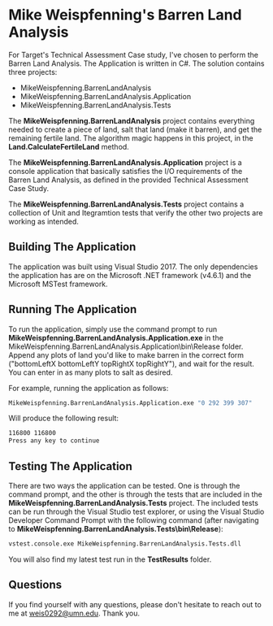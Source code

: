 # Mike Weispfenning's Barren Land Analysis

For Target's Technical Assessment Case study, I've chosen to perform the Barren Land Analysis.
The Application is written in C#.  The solution contains three projects:
  - MikeWeispfenning.BarrenLandAnalysis
  - MikeWeispfenning.BarrenLandAnalysis.Application
  - MikeWeispfenning.BarrenLandAnalysis.Tests

The **MikeWeispfenning.BarrenLandAnalysis** project contains everything needed to create a piece of land, salt that land (make it barren), and get the remaining fertile land.  The algorithm magic happens in this project, in the **Land.CalculateFertileLand** method.

The **MikeWeispfenning.BarrenLandAnalysis.Application** project is a console application that basically satisfies the I/O requirements of the Barren Land Analysis, as defined in the provided Technical Assessment Case Study.

The **MikeWeispfenning.BarrenLandAnalysis.Tests** project contains a collection of Unit and Itegramtion tests that verify the other two projects are working as intended.

## Building The Application

The application was built using Visual Studio 2017.  The only dependencies the application has are on the Microsoft .NET framework (v4.6.1) and the Microsoft MSTest framework.

## Running The Application

To run the application, simply use the command prompt to run **MikeWeispfenning.BarrenLandAnalysis.Application.exe** in the MikeWeispfenning.BarrenLandAnalysis.Application\bin\Release folder.  Append any plots of land you'd like to make barren in the correct form ("bottomLeftX bottomLeftY topRightX topRightY"), and wait for the result.  You can enter in as many plots to salt as desired.

For example, running the application as follows:

```sh
MikeWeispfenning.BarrenLandAnalysis.Application.exe "0 292 399 307"
```
Will produce the following result:
```sh
116800 116800
Press any key to continue
```

## Testing The Application

There are two ways the application can be tested.  One is through the command prompt, and the other is through the tests that are included in the **MikeWeispfenning.BarrenLandAnalysis.Tests** project.  The included tests can be run through the Visual Studio test explorer, or using the Visual Studio Developer Command Prompt with the following command (after navigating to **MikeWeispfenning.BarrenLandAnalysis.Tests\bin\Release**):
```sh
vstest.console.exe MikeWeispfenning.BarrenLandAnalysis.Tests.dll
```
You will also find my latest test run in the **TestResults** folder.

## Questions
If you find yourself with any questions, please don't hesitate to reach out to me at [weis0292@umn.edu](mailto:weis0292@umn.edu).  Thank you.